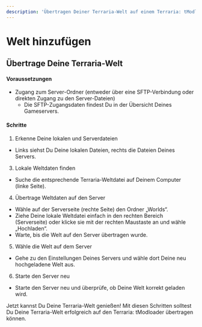 ```yaml
---
description: 'Übertragen Deiner Terraria-Welt auf einem Terraria: tModloader Server'
---
```


# Welt hinzufügen

## Übertrage Deine Terraria-Welt

#### Voraussetzungen

* Zugang zum Server-Ordner (entweder über eine SFTP-Verbindung oder direkten Zugang zu den Server-Dateien)
  * Die SFTP-Zugangsdaten findest Du in der Übersicht Deines Gameservers.

#### Schritte

1. Erkenne Deine lokalen und Serverdateien

* Links siehst Du Deine lokalen Dateien, rechts die Dateien Deines Servers.

3. Lokale Weltdaten finden

* Suche die entsprechende Terraria-Weltdatei auf Deinem Computer (linke Seite).

4. Übertrage Weltdaten auf den Server

* Wähle auf der Serverseite (rechte Seite) den Ordner „Worlds“.
* Ziehe Deine lokale Weltdatei einfach in den rechten Bereich (Serverseite) oder klicke sie mit der rechten Maustaste an und wähle „Hochladen“.
* Warte, bis die Welt auf den Server übertragen wurde.

5. Wähle die Welt auf dem Server

* Gehe zu den Einstellungen Deines Servers und wähle dort Deine neu hochgeladene Welt aus.

6. Starte den Server neu

* Starte den Server neu und überprüfe, ob Deine Welt korrekt geladen wird.

Jetzt kannst Du Deine Terraria-Welt genießen! Mit diesen Schritten solltest Du Deine Terraria-Welt erfolgreich auf den Terraria: tModloader übertragen können.
